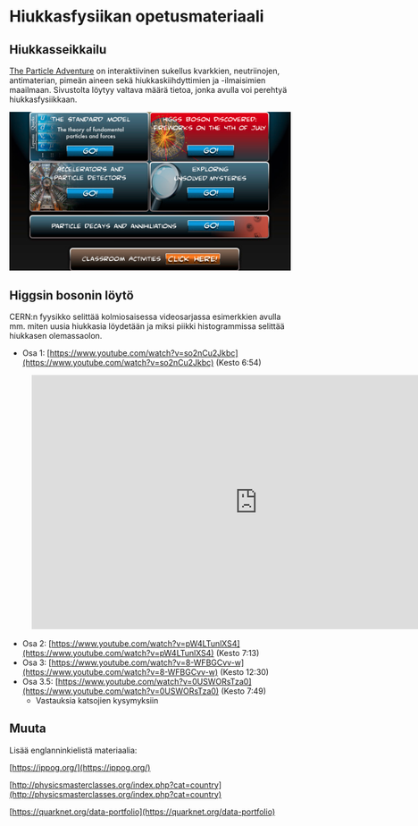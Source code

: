 # Hiukkasfysiikan opetusmateriaali

## Hiukkasseikkailu

[The Particle Adventure](https://particleadventure.org/index.html) on interaktiivinen sukellus kvarkkien, neutriinojen, antimaterian, pimeän aineen sekä hiukkaskiihdyttimien ja -ilmaisimien maailmaan. Sivustolta löytyy valtava määrä tietoa, jonka avulla voi perehtyä hiukkasfysiikkaan.

[![](img/particle_adventure.png)](https://particleadventure.org/index.html)

## Higgsin bosonin löytö

CERN:n fyysikko selittää kolmiosaisessa videosarjassa esimerkkien avulla mm. miten uusia hiukkasia löydetään ja miksi piikki histogrammissa selittää hiukkasen olemassaolon.

- Osa 1: [https://www.youtube.com/watch?v=so2nCu2Jkbc](https://www.youtube.com/watch?v=so2nCu2Jkbc) (Kesto 6:54)
<figure class="video_container">
	<iframe width="808" height="454.5" src="https://www.youtube.com/embed/so2nCu2Jkbc" frameborder="0" allow="accelerometer; autoplay; clipboard-write; encrypted-media; gyroscope; picture-in-picture" allowfullscreen></iframe>
</figure>

- Osa 2: [https://www.youtube.com/watch?v=pW4LTunlXS4](https://www.youtube.com/watch?v=pW4LTunlXS4) (Kesto 7:13)
- Osa 3: [https://www.youtube.com/watch?v=8-WFBGCvv-w](https://www.youtube.com/watch?v=8-WFBGCvv-w) (Kesto 12:30)
- Osa 3.5: [https://www.youtube.com/watch?v=0USWORsTza0](https://www.youtube.com/watch?v=0USWORsTza0) (Kesto 7:49)
	- Vastauksia katsojien kysymyksiin

## Muuta

Lisää englanninkielistä materiaalia:

[https://ippog.org/](https://ippog.org/)

[http://physicsmasterclasses.org/index.php?cat=country](http://physicsmasterclasses.org/index.php?cat=country)

[https://quarknet.org/data-portfolio](https://quarknet.org/data-portfolio)

